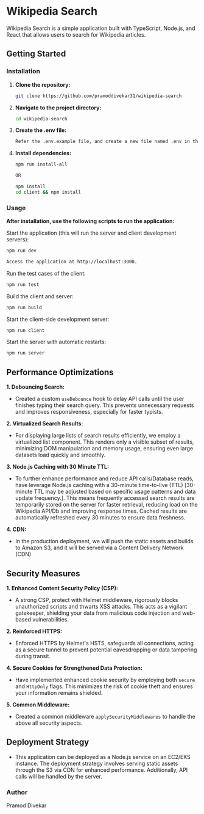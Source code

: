 # Wikipedia Search

Wikipedia Search is a simple application built with TypeScript, Node.js, and React that allows users to search for Wikipedia articles.

## Getting Started

### Installation

1. **Clone the repository:**

   ```bash
   git clone https://github.com/pramoddivekar31/wikipedia-search
   ```

2. **Navigate to the project directory:**

   ```bash
   cd wikipedia-search
   ```

3. **Create the .env file:**

   ```bash
   Refer the .env.example file, and create a new file named .env in the root location.
   ```

4. **Install dependencies:**

   ```bash
   npm run install-all

   OR

   npm install
   cd client && npm install
   ```

### Usage

**After installation, use the following scripts to run the application:**

Start the application (this will run the server and client development servers):

```bash
npm run dev

Access the application at http://localhost:3000.
```

Run the test cases of the client:

```bash
npm run test
```

Build the client and server:

```bash
npm run build
```

Start the client-side development server:

```bash
npm run client
```

Start the server with automatic restarts:

```bash
npm run server
```

## Performance Optimizations

**1. Debouncing Search:**

- Created a custom `useDebounce` hook to delay API calls until the user finishes typing their search query. This prevents unnecessary requests and improves responsiveness, especially for faster typists.

**2. Virtualized Search Results:**

- For displaying large lists of search results efficiently, we employ a virtualized list component. This renders only a visible subset of results, minimizing DOM manipulation and memory usage, ensuring even large datasets load quickly and smoothly.

**3. Node.js Caching with 30 Minute TTL:**

- To further enhance performance and reduce API calls/Database reads, have leverage Node.js caching with a 30-minute time-to-live (TTL) [30-minute TTL may be adjusted based on specific usage patterns and data update frequency.]. This means frequently accessed search results are temporarily stored on the server for faster retrieval, reducing load on the Wikipedia API/Db and improving response times. Cached results are automatically refreshed every 30 minutes to ensure data freshness.

**4. CDN:**

- In the production deployment, we will push the static assets and builds to Amazon S3, and it will be served via a Content Delivery Network (CDN)

## Security Measures

**1. Enhanced Content Security Policy (CSP):**

- A strong CSP, protect with Helmet middleware, rigorously blocks unauthorized scripts and thwarts XSS attacks. This acts as a vigilant gatekeeper, shielding your data from malicious code injection and web-based vulnerabilities.

**2. Reinforced HTTPS:**

- Enforced HTTPS by Helmet's HSTS, safeguards all connections, acting as a secure tunnel to prevent potential eavesdropping or data tampering during transit.

**4. Secure Cookies for Strengthened Data Protection:**

- Have implemented enhanced cookie security by employing both `secure` and `HttpOnly` flags. This minimizes the risk of cookie theft and ensures your information remains shielded.

**5. Common Middleware:**

- Created a common middleware `applySecurityMiddlewares` to handle the above all security aspects.


## Deployment Strategy

- This application can be deployed as a Node.js service on an EC2/EKS instance. The deployment strategy involves serving static assets through the S3 via CDN for enhanced performance. Additionally, API calls will be handled by the server.


### Author

Pramod Divekar
